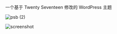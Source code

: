 一个基于 Twenty Seventeen 修改的 WordPress 主题

![psb (2)](https://cdn.jsdelivr.net/gh/nexmoe/nexmoe.github.io@latest/images/Cat-UI-For-WordPress-Base-On-Twenty-Seventeen/psb.png)

![screenshot](https://cdn.jsdelivr.net/gh/nexmoe/nexmoe.github.io@latest/images/Cat-UI-For-WordPress-Base-On-Twenty-Seventeen/screenshot.png)
